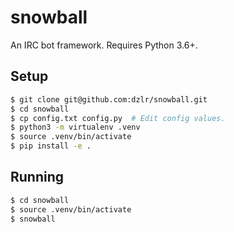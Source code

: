 # snowball 

An IRC bot framework. Requires Python 3.6+.

## Setup

```bash
$ git clone git@github.com:dzlr/snowball.git
$ cd snowball 
$ cp config.txt config.py  # Edit config values.
$ python3 -m virtualenv .venv
$ source .venv/bin/activate
$ pip install -e .
```

## Running

```bash
$ cd snowball
$ source .venv/bin/activate
$ snowball
```
